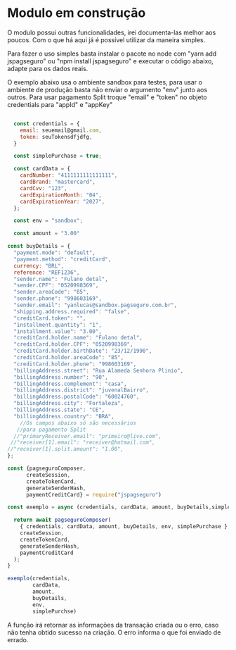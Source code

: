 # Modulo em construção

O modulo possui outras funcionalidades, irei documenta-las melhor aos poucos. Com o que há aqui já é possível utilizar da maneira simples.

Para fazer o uso simples basta instalar o pacote no node com "yarn add jspagseguro" ou "npm install jspagseguro" e executar o código abaixo, adapte para os dados reais.

O exemplo abaixo usa o ambiente sandbox para testes, para usar o ambiente de produção basta não enviar o argumento "env" junto aos outros. Para usar pagamento Split troque "email" e "token" no objeto credentials para "appId" e "appKey"

```js

  const credentials = {
    email: seuemail@gmail.com,
    token: seuTokensdfjdfg,
  }

  const simplePurchase = true;

  const cardData = {
    cardNumber: "4111111111111111",
    cardBrand: "mastercard",
    cardCvv: "123",
    cardExpirationMonth: "04",
    cardExpirationYear: "2027",
  };

  const env = "sandbox";

  const amount = "3.00"

const buyDetails = {
  "payment.mode": "default",
  "payment.method": "creditCard",
  currency: "BRL",
  reference: "REF1236",
  "sender.name": "Fulano detal",
  "sender.CPF": "0520998369",
  "sender.areaCode": "85",
  "sender.phone": "998603169",
  "sender.email": "yanlucas@sandbox.pagseguro.com.br",
  "shipping.address.required": "false",
  "creditCard.token": "",
  "installment.quantity": "1",
  "installment.value": "3.00",
  "creditCard.holder.name": "Fulano detal",
  "creditCard.holder.CPF": "0520998369",
  "creditCard.holder.birthDate": "23/12/1990",
  "creditCard.holder.areaCode": "85",
  "creditCard.holder.phone": "998603169",
  "billingAddress.street": "Rua Alameda Senhora Plinio",
  "billingAddress.number": "90",
  "billingAddress.complement": "casa",
  "billingAddress.district": "juvenalBairro",
  "billingAddress.postalCode": "60024760",
  "billingAddress.city": "Fortaleza",
  "billingAddress.state": "CE",
  "billingAddress.country": "BRA",
    //Os campos abaixo só são necessários 
   //para pagamento Split
  //"primaryReceiver.email": "primeiro@live.com",
 //"receiver[1].email": "receiver@hotmail.com",
//"receiver[1].split.amount": "1.00",
};

const {pagseguroComposer,
      createSession,
      createTokenCard,
      generateSenderHash,
      paymentCreditCard} = require("jspagseguro")

const exemplo = async (credentials, cardData, amount, buyDetails,simplePurchase) =>{

  return await pagseguroComposer(
    { credentials, cardData, amount, buyDetails, env, simplePurchase },
    createSession,
    createTokenCard,
    generateSenderHash,
    paymentCreditCard
  );
}

exemplo(credentials,
        cardData,
        amount,
        buyDetails,
        env,
        simplePurchse)
```

A função irá retornar as informações da transação criada ou o erro, caso não tenha obtido sucesso na criação. O erro informa o que foi enviado de errado.
